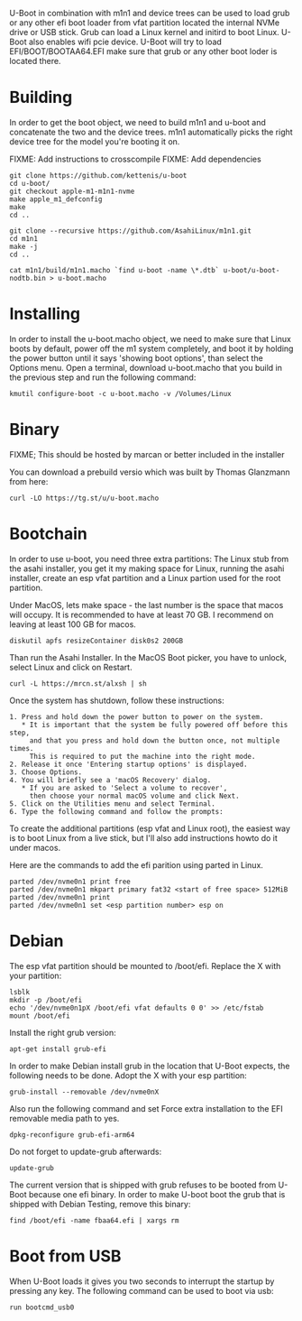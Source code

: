 U-Boot in combination with m1n1 and device trees can be used to load grub or
any other efi boot loader from vfat partition located the internal NVMe drive
or USB stick. Grub can load a Linux kernel and initird to boot Linux. U-Boot
also enables wifi pcie device. U-Boot will try to load EFI/BOOT/BOOTAA64.EFI
make sure that grub or any other boot loder is located there.

# Building
In order to get the boot object, we need to build m1n1 and u-boot and
concatenate the two and the device trees. m1n1 automatically picks the
right device tree for the model you're booting it on.

FIXME: Add instructions to crosscompile
FIXME: Add dependencies

```
git clone https://github.com/kettenis/u-boot
cd u-boot/
git checkout apple-m1-m1n1-nvme
make apple_m1_defconfig
make
cd ..

git clone --recursive https://github.com/AsahiLinux/m1n1.git
cd m1n1
make -j
cd ..

cat m1n1/build/m1n1.macho `find u-boot -name \*.dtb` u-boot/u-boot-nodtb.bin > u-boot.macho
```

# Installing
In order to install the u-boot.macho object, we need to make sure that Linux
boots by default, power off the m1 system completely, and boot it by holding
the power button until it says 'showing boot options', than select the Options
menu. Open a terminal, download u-boot.macho that you build in the previous
step and run the following command:

```
kmutil configure-boot -c u-boot.macho -v /Volumes/Linux
```

# Binary

FIXME; This should be hosted by marcan or better included in the installer

You can download a prebuild versio which was built by Thomas Glanzmann from here:
```
curl -LO https://tg.st/u/u-boot.macho
```

# Bootchain

In order to use u-boot, you need three extra partitions: The Linux stub from
the asahi installer, you get it my making space for Linux, running the asahi
installer, create an esp vfat partition and a Linux partion used for the root
partition.

Under MacOS, lets make space - the last number is the space that macos will
occupy. It is recommended to have at least 70 GB. I recommend on leaving at
least 100 GB for macos.
```
diskutil apfs resizeContainer disk0s2 200GB
```

Than run the Asahi Installer. In the MacOS Boot picker, you have to unlock,
select Linux and click on Restart.

```
curl -L https://mrcn.st/alxsh | sh
```

Once the system has shutdown, follow these instructions:
```
1. Press and hold down the power button to power on the system.
   * It is important that the system be fully powered off before this step,
     and that you press and hold down the button once, not multiple times.
     This is required to put the machine into the right mode.
2. Release it once 'Entering startup options' is displayed.
3. Choose Options.
4. You will briefly see a 'macOS Recovery' dialog.
   * If you are asked to 'Select a volume to recover',
     then choose your normal macOS volume and click Next.
5. Click on the Utilities menu and select Terminal.
6. Type the following command and follow the prompts:
```

To create the additional partitions (esp vfat and Linux root), the easiest way
is to boot Linux from a live stick, but I'll also add instructions howto do it
under macos.

Here are the commands to add the efi parition using parted in Linux.

```
parted /dev/nvme0n1 print free
parted /dev/nvme0n1 mkpart primary fat32 <start of free space> 512MiB
parted /dev/nvme0n1 print
parted /dev/nvme0n1 set <esp partition number> esp on
```

# Debian

The esp vfat partition should be mounted to /boot/efi. Replace the X with your partition:

```
lsblk
mkdir -p /boot/efi
echo '/dev/nvme0n1pX /boot/efi vfat defaults 0 0' >> /etc/fstab
mount /boot/efi
```

Install the right grub version:

```
apt-get install grub-efi
```

In order to make Debian install grub in the location that U-Boot expects, the
following needs to be done. Adopt the X with your esp partition:

```
grub-install --removable /dev/nvme0nX
```

Also run the following command and set Force extra installation to the EFI
removable media path to yes.

```
dpkg-reconfigure grub-efi-arm64
```

Do not forget to update-grub afterwards:

```
update-grub
```

The current version that is shipped with grub refuses to be booted from U-Boot
because one efi binary. In order to make U-boot boot the grub that is shipped
with Debian Testing, remove this binary:

```
find /boot/efi -name fbaa64.efi | xargs rm
```

# Boot from USB

When U-Boot loads it gives you two seconds to interrupt the startup by pressing
any key. The following command can be used to boot via usb:

```
run bootcmd_usb0
```
